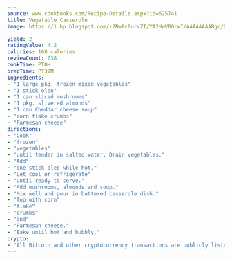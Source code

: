 ```yaml
---
source: www.cookbooks.com/Recipe-Details.aspx?id=625741
title: Vegetable Casserole
image: https://1.bp.blogspot.com/-2Nw8c0urvZI/YA2HwVBOrwI/AAAAAAAABgc/hcoCuYbLRGghREWYfHLERS8jzKEXzVPXwCLcBGAsYHQ/s154/14.png

yield: 2
ratingValue: 4.2
calories: 168 calories
reviewCount: 238
cookTime: PT0H
prepTime: PT32M
ingredients:
- "1 large pkg. frozen mixed vegetables"
- "1 stick oleo"
- "1 can sliced mushrooms"
- "1 pkg. slivered almonds"
- "1 can Cheddar cheese soup"
- "corn flake crumbs"
- "Parmesan cheese"
directions:
- "Cook"
- "frozen"
- "vegetables"
- "until tender in salted water. Drain vegetables."
- "Add"
- "one stick oleo while hot."
- "Let cool or refrigerate"
- "until ready to serve."
- "Add mushrooms, almonds and soup."
- "Mix well and pour in buttered casserole dish."
- "Top with corn"
- "flake"
- "crumbs"
- "and"
- "Parmesan cheese."
- "Bake until hot and bubbly."
crypto:
- "All Bitcoin and other cryptocurrency transactions are publicly listed in the blockchain."
---
```


